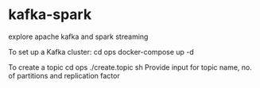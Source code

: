 # kafka-spark
explore apache kafka and spark streaming

To set up a Kafka cluster:
cd ops
docker-compose up -d

To create a topic
cd ops
./create.topic sh
Provide input for topic name, no. of partitions and replication factor
